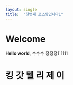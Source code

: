 ```yaml
---
layout: single
title:  "첫번째 포스팅입니다1"
---
```


# Welcome

**Hello world**, 
수수수
정정정1`1111

# 킹 갓 텔 리 제 이 